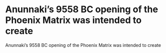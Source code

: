 # Anunnaki’s 9558 BC opening of the Phoenix Matrix was intended to create

Anunnaki’s 9558 BC opening of the Phoenix Matrix was intended to create